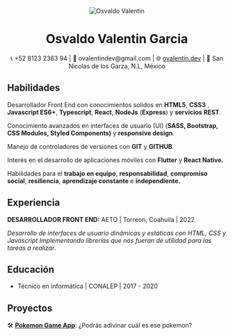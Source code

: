 <div align="center">
  <img src="https://i.imgur.com/JNmesUp.png" alt="Osvaldo Valentin" />
  <h1>Osvaldo Valentin Garcia</h1>
  <div>
    📞 +52 8123 2363 94 | 📧 ovalentindev@gmail.com | 🌐 <a href="https://ovalentin.dev">ovalentin.dev</a> | 📌 San Nicolas de los Garza, N.L, México
  </div>
</div>

## Habilidades

Desarrollador Front End con conocimientos solidos en **HTML5**, **CSS3** , **Javascript ES6+**,  **Typescript**, **React**, **NodeJs** (**Express**) y **servicios REST**.

Conocimiento avanzados en interfaces de usuario (UI) (**SASS, Bootstrap, CSS Modules, Styled Components)** y **responsive design**.

Manejo de controladores de versiones con **GIT** y **GITHUB**.

Interés  en el desarrollo de aplicaciones móviles con **Flutter** y **React Native.**

Habilidades para el **trabajo en equipo**, **responsabilidad**, **compromiso social**, **resiliencia**, **aprendizaje constante** e **independiente.**

## Experiencia

**DESARROLLADOR FRONT END:** AETO | Torreon, Coahuila | 2022

*Desarrollo de interfaces de usuario dinámicas y estáticas con HTML, CSS y Javascript  Implementando librerias que nos fueran de utilidad para las tareas a realizar*.

## Educación

- Técnico en informática | CONALEP | 2017 - 2020

## Proyectos

🛠 **[Pokemon Game App](https://valentin-pokemon-app.netlify.app/)**: ¿Podrás adivinar cuál es ese pokemon?
